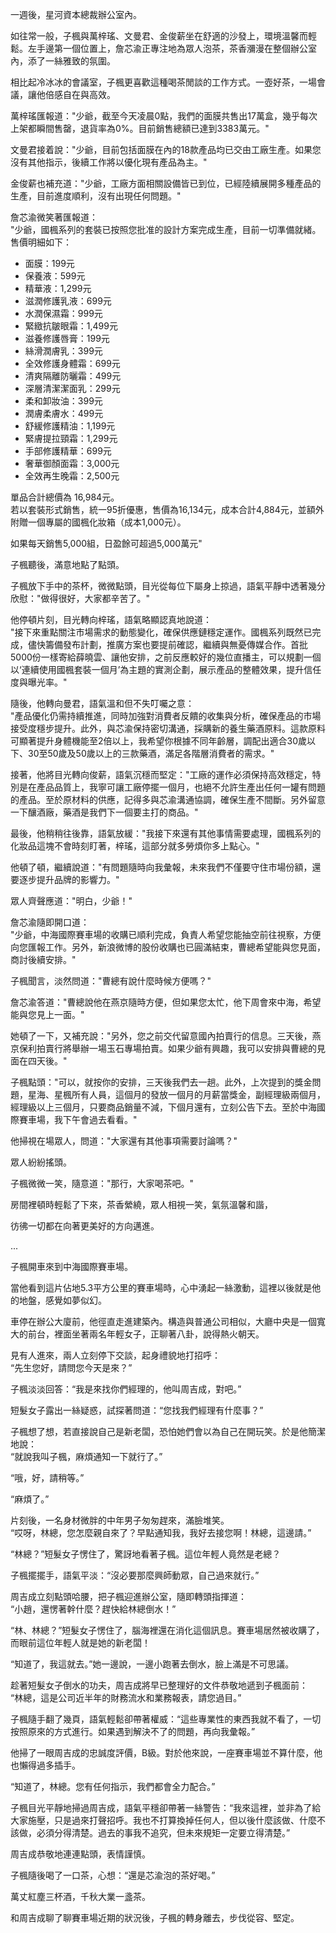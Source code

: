 一週後，星河資本總裁辦公室內。

如往常一般，子楓與萬梓瑤、文曼君、金俊薪坐在舒適的沙發上，環境溫馨而輕鬆。左手邊第一個位置上，詹芯渝正專注地為眾人泡茶，茶香瀰漫在整個辦公室內，添了一絲雅致的氛圍。

相比起冷冰冰的會議室，子楓更喜歡這種喝茶閒談的工作方式。一壺好茶，一場會議，讓他倍感自在與高效。

萬梓瑤匯報道："少爺，截至今天凌晨0點，我們的面膜共售出17萬盒，幾乎每次上架都瞬間售罄，退貨率為0%。目前銷售總額已達到3383萬元。"

文曼君接着說："少爺，目前包括面膜在內的18款產品均已交由工廠生產。如果您沒有其他指示，後續工作將以優化現有產品為主。"

金俊薪也補充道："少爺，工廠方面相關設備皆已到位，已經陸續展開多種產品的生產，目前進度順利，沒有出現任何問題。"

詹芯渝微笑著匯報道：  
"少爺，國楓系列的套裝已按照您批准的設計方案完成生產，目前一切準備就緒。售價明細如下：  
- 面膜：199元  
- 保養液：599元  
- 精華液：1,299元  
- 滋潤修護乳液：699元  
- 水潤保濕霜：999元  
- 緊緻抗皺眼霜：1,499元  
- 滋養修護唇膏：199元  
- 絲滑潤膚乳：399元  
- 全效修護身體霜：699元  
- 清爽隔離防曬霜：499元  
- 深層清潔潔面乳：299元  
- 柔和卸妝油：399元  
- 潤膚柔膚水：499元  
- 舒緩修護精油：1,199元  
- 緊膚提拉頸霜：1,299元  
- 手部修護精華：699元  
- 奢華御顏面霜：3,000元  
- 全效再生晚霜：2,500元  

單品合計總價為 16,984元。  
若以套裝形式銷售，統一95折優惠，售價為16,134元，成本合計4,884元，並額外附贈一個專屬的國楓化妝箱（成本1,000元）。  

如果每天銷售5,000組，日盈餘可超過5,000萬元"  

子楓聽後，滿意地點了點頭。

子楓放下手中的茶杯，微微點頭，目光從每位下屬身上掠過，語氣平靜中透著幾分欣慰："做得很好，大家都辛苦了。"  

他停頓片刻，目光轉向梓瑤，語氣略顯認真地說道：  
"接下來重點關注市場需求的動態變化，確保供應鏈穩定運作。國楓系列既然已完成，儘快籌備發布計劃，推廣方案也要提前確認，繼續與無憂傳媒合作。首批5000份一樣寄給薛曉雲、讓他安排，之前反應較好的幾位直播主，可以規劃一個以‘連續使用國楓套裝一個月’為主題的實測企劃，展示產品的整體效果，提升信任度與曝光率。"  

隨後，他轉向曼君，語氣溫和但不失叮囑之意：  
"產品優化仍需持續推進，同時加強對消費者反饋的收集與分析，確保產品的市場接受度穩步提升。此外，與芯渝保持密切溝通，採購新的養生藥酒原料。這款原料可顯著提升身體機能至2倍以上，我希望你根據不同年齡層，調配出適合30歲以下、30至50歲及50歲以上的三款藥酒，滿足各階層消費者的需求。"  

接著，他將目光轉向俊薪，語氣沉穩而堅定："工廠的運作必須保持高效穩定，特別是在產品品質上，我寧可讓工廠停擺一個月，也絕不允許生產出任何一罐有問題的產品。至於原材料的供應，記得多與芯渝溝通協調，確保生產不間斷。另外留意一下釀酒廠，藥酒是我們下一個要主打的商品。"

最後，他稍稍往後靠，語氣放緩："我接下來還有其他事情需要處理，國楓系列的化妝品這塊不會時刻盯著，梓瑤，這部分就多勞煩你多上點心。"

他頓了頓，繼續說道："有問題隨時向我彙報，未來我們不僅要守住市場份額，還要逐步提升品牌的影響力。"

眾人齊聲應道："明白，少爺！"  

詹芯渝隨即開口道：  
"少爺，中海國際賽車場的收購已順利完成，負責人希望您能抽空前往視察，方便向您匯報工作。另外，新浪微博的股份收購也已圓滿結束，曹總希望能與您見面，商討後續安排。"  

子楓聞言，淡然問道："曹總有說什麼時候方便嗎？"  

詹芯渝答道："曹總說他在燕京隨時方便，但如果您太忙，他下周會來中海，希望能與您見上一面。"  

她頓了一下，又補充說："另外，您之前交代留意國內拍賣行的信息。三天後，燕京保利拍賣行將舉辦一場玉石專場拍賣。如果少爺有興趣，我可以安排與曹總的見面在四天後。"  

子楓點頭："可以，就按你的安排，三天後我們去一趟。此外，上次提到的獎金問題，星海、星楓所有人員，這個月的發放一個月的月薪當獎金，副經理級兩個月，經理級以上三個月，只要商品銷量不減，下個月還有，立刻公告下去。至於中海國際賽車場，我下午會過去看看。"  

他掃視在場眾人，問道："大家還有其他事項需要討論嗎？"  

眾人紛紛搖頭。  

子楓微微一笑，隨意道："那行，大家喝茶吧。"  

房間裡頓時輕鬆了下來，茶香縈繞，眾人相視一笑，氣氛溫馨和諧，

彷彿一切都在向著更美好的方向邁進。

...

子楓開車來到中海國際賽車場。  

當他看到這片佔地5.3平方公里的賽車場時，心中湧起一絲激動，這裡以後就是他的地盤，感覺如夢似幻。  

車停在辦公大廈前，他徑直走進建築內。構造與普通公司相似，大廳中央是一個寬大的前台，裡面坐著兩名年輕女子，正聊著八卦，說得熱火朝天。  

見有人進來，兩人立刻停下交談，起身禮貌地打招呼：  
“先生您好，請問您今天是來？”  

子楓淡淡回答：“我是來找你們經理的，他叫周吉成，對吧。”  

短髮女子露出一絲疑惑，試探著問道：“您找我們經理有什麼事？”  

子楓想了想，若直接說自己是新老闆，恐怕她們會以為自己在開玩笑。於是他簡潔地說：  
“就說我叫子楓，麻煩通知一下就行了。”  

“哦，好，請稍等。”  

“麻煩了。”  

片刻後，一名身材微胖的中年男子匆匆趕來，滿臉堆笑。  
“哎呀，林總，您怎麼親自來了？早點通知我，我好去接您啊！林總，這邊請。”  

“林總？”短髮女子愣住了，驚訝地看著子楓。這位年輕人竟然是老總？  

子楓擺擺手，語氣平淡：“沒必要那麼興師動眾，自己過來就行。”  

周吉成立刻點頭哈腰，把子楓迎進辦公室，隨即轉頭指揮道：  
“小趙，還愣著幹什麼？趕快給林總倒水！”  

“林、林總？”短髮女子愣住了，腦海裡還在消化這個訊息。賽車場居然被收購了，而眼前這位年輕人就是她的新老闆！  

“知道了，我這就去。”她一邊說，一邊小跑著去倒水，臉上滿是不可思議。  

趁著短髮女子倒水的功夫，周吉成將早已整理好的文件恭敬地遞到子楓面前：  
“林總，這是公司近半年的財務流水和業務報表，請您過目。”  

子楓隨手翻了幾頁，語氣輕鬆卻帶著權威：“這些專業性的東西我就不看了，一切按照原來的方式進行。如果遇到解決不了的問題，再向我彙報。”  

他掃了一眼周吉成的忠誠度評價，B級。對於他來說，一座賽車場並不算什麼，他也懶得過多插手。  

“知道了，林總。您有任何指示，我們都會全力配合。”  

子楓目光平靜地掃過周吉成，語氣平穩卻帶著一絲警告：“我來這裡，並非為了給大家施壓，只是過來打聲招呼。我也不打算換掉任何人，但以後什麼該做、什麼不該做，必須分得清楚。過去的事我不追究，但未來規矩一定要立得清楚。”  

周吉成恭敬地連連點頭，表情謹慎。  

子楓隨後喝了一口茶，心想：“還是芯渝泡的茶好喝。”

萬丈紅塵三杯酒，千秋大業一盞茶。

和周吉成聊了聊賽車場近期的狀況後，子楓的轉身離去，步伐從容、堅定。

